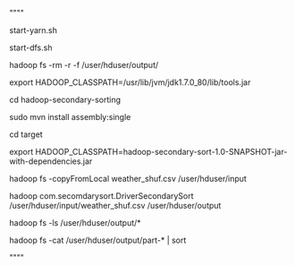 """"


start-yarn.sh

start-dfs.sh

hadoop fs -rm -r -f /user/hduser/output/

export HADOOP_CLASSPATH=/usr/lib/jvm/jdk1.7.0_80/lib/tools.jar

cd hadoop-secondary-sorting

sudo mvn install assembly:single

cd target

export HADOOP_CLASSPATH=hadoop-secondary-sort-1.0-SNAPSHOT-jar-with-dependencies.jar

hadoop fs -copyFromLocal weather_shuf.csv /user/hduser/input

hadoop com.secomdarysort.DriverSecondarySort /user/hduser/input/weather_shuf.csv      /user/hduser/output

hadoop fs -ls  /user/hduser/output/*

hadoop fs -cat  /user/hduser/output/part-* | sort

""""
